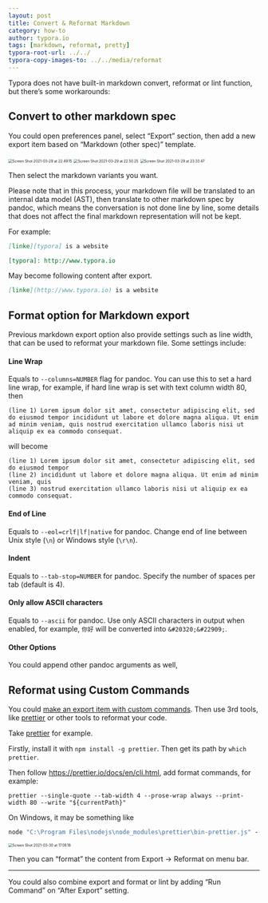 ```yaml
---
layout: post
title: Convert & Reformat Markdown
category: how-to
author: typora.io
tags: [markdown, reformat, pretty]
typora-root-url: ../../
typora-copy-images-to: ../../media/reformat
---
```


Typora does not have built-in markdown convert, reformat or lint function, but there’s some workarounds:

## Convert to other markdown spec

You could open preferences panel, select “Export” section, then add a new export item based on “Markdown (other spec)” template.

<img src="/media/reformat/Screen Shot 2021-03-29 at 22.49.15.png" alt="Screen Shot 2021-03-29 at 22.49.15" style="zoom:50%;" />

<img src="/media/reformat/Screen Shot 2021-03-29 at 22.50.25.png" alt="Screen Shot 2021-03-29 at 22.50.25" style="zoom:50%;" />

<img src="/media/reformat/Screen Shot 2021-03-29 at 23.33.47.png" alt="Screen Shot 2021-03-29 at 23.33.47" style="zoom:50%;" />

Then select the markdown variants you want. 

Please note that in this process, your markdown file will be translated to an internal data model (AST), then translate to other markdown spec by pandoc, which means the conversation is not done line by line, some details that does not affect the final markdown representation will not be kept.

For example:

```markdown
[linke][typora] is a website

[typora]: http://www.typora.io
```

May become following content after export.

```markdown
[linke](http://www.typora.io) is a website
```

## Format option for Markdown export

Previous markdown export option also provide settings such as line width, that can be used to reformat your markdown file. Some settings include:

#### Line Wrap

Equals to `--columns=NUMBER` flag for pandoc. You can use this to set a hard line wrap, for example, if hard line wrap is set with text column width 80, then

```
(line 1) Lorem ipsum dolor sit amet, consectetur adipiscing elit, sed do eiusmod tempor incididunt ut labore et dolore magna aliqua. Ut enim ad minim veniam, quis nostrud exercitation ullamco laboris nisi ut aliquip ex ea commodo consequat.
```

will become

```
(line 1) Lorem ipsum dolor sit amet, consectetur adipiscing elit, sed do eiusmod tempor
(line 2) incididunt ut labore et dolore magna aliqua. Ut enim ad minim veniam, quis
(line 3) nostrud exercitation ullamco laboris nisi ut aliquip ex ea commodo consequat.
```

#### End of Line

Equals to `--eol=crlf|lf|native` for pandoc. Change end of line between Unix style (`\n`) or Windows style (`\r\n`).

#### Indent

 Equals to `--tab-stop=NUMBER` for pandoc. Specify the number of spaces per tab (default is 4).

#### Only allow ASCII characters

Equals to `--ascii` for pandoc. Use only ASCII characters in output when enabled, for example, `你好` will be converted into `&#20320;&#22909;`.

#### Other Options

You could append other pandoc arguments as well, 

## Reformat using Custom Commands

You could [make an export item with custom commands](Export/#other-formats-using-custom-commands). Then use 3rd tools, like [prettier](https://prettier.io/) or other tools to reformat your code.

Take [prettier](https://prettier.io/) for example.

Firstly, install it with `npm install -g prettier`. Then get its path by `which prettier`.

Then follow https://prettier.io/docs/en/cli.html, add format commands, for example:

```shell
prettier --single-quote --tab-width 4 --prose-wrap always --print-width 80 --write "${currentPath}"
```

On Windows, it may be something like

```cmd
node "C:\Program Files\nodejs\node_modules\prettier\bin-prettier.js" --print-width 80 --prose-wrap always "${currentPath}"
```

<img src="/media/reformat/Screen Shot 2021-03-30 at 17.09.18.png" alt="Screen Shot 2021-03-30 at 17.09.18" style="zoom:50%;" />

Then you can “format” the content from Export → Reformat on menu bar.

---

You could also combine export and format or lint by adding “Run Command” on “After Export” setting.